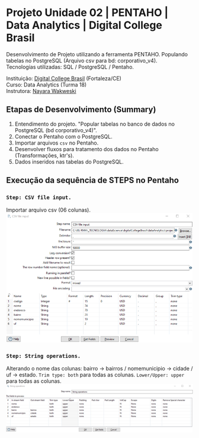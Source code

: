 # Projeto Unidade 02 | PENTAHO | Data Analytics | Digital College Brasil

Desenvolvimento de Projeto utilizando a ferramenta PENTAHO. Populando tabelas no PostgreSQL (Arquivo csv para bd: corporativo_v4).<br>
Tecnologias utilizadas: SQL / PostgreSQL / Pentaho.<br>

Instituição: [Digital College Brasil](https://digitalcollege.com.br/) (Fortaleza/CE) <br>
Curso: Data Analytics (Turma 18) <br>
Instrutora: [Nayara Wakweski](https://github.com/NayaraWakewski) <br>

## Etapas de Desenvolvimento (Summary)
1. Entendimento do projeto. "Popular tabelas no banco de dados no PostgreSQL (bd corporativo_v4)".
2. Conectar o Pentaho com o PostgreSQL.
3. Importar arquivos `csv` no Pentaho.
4. Desenvolver fluxos para tratamento dos dados no Pentaho (Transformações, ktr's).
5. Dados inseridos nas tabelas do PostgreSQL. <br>

## Execução da sequência de STEPS no Pentaho

### `Step: CSV file input.` 
Importar arquivo csv (06 colunas).
![screenshot](/images/importar_csv.png) <br>

### `Step: String operations.` 
Alterando o nome das colunas: bairro -> bairros / nomemunicipio -> cidade / uf -> estado.
`Trim type: both` para todas as colunas.
`Lower/Upper: upper` para todas as colunas.  
![screenshot](/images/string_operations.png) <br>

